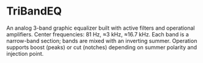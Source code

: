 # TriBandEQ
An analog 3-band graphic equalizer built with active filters and operational amplifiers. Center frequencies: 81 Hz, ≈3 kHz, ≈16.7 kHz. Each band is a narrow-band section; bands are mixed with an inverting summer. Operation supports boost (peaks) or cut (notches) depending on summer polarity and injection point.
